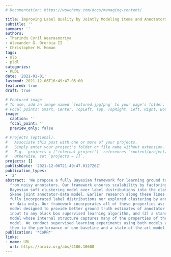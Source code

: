 ```yaml
---
# Documentation: https://wowchemy.com/docs/managing-content/

title: Improving Label Quality by Jointly Modeling Items and Annotators
subtitle: ''
summary: ''
authors:
- Tharindu Cyril Weerasooriya
- Alexander G. Ororbia II
- Christopher M. Homan
tags:
- nlp
- pldl
categories:
- PLDL
date: '2021-01-01'
lastmod: 2021-12-06T16:49:47-05:00
featured: true
draft: true

# Featured image
# To use, add an image named `featured.jpg/png` to your page's folder.
# Focal points: Smart, Center, TopLeft, Top, TopRight, Left, Right, BottomLeft, Bottom, BottomRight.
image:
  caption: ''
  focal_point: ''
  preview_only: false

# Projects (optional).
#   Associate this post with one or more of your projects.
#   Simply enter your project's folder or file name without extension.
#   E.g. `projects = ["internal-project"]` references `content/project/deep-learning/index.md`.
#   Otherwise, set `projects = []`.
projects: []
publishDate: '2021-12-06T21:49:47.012726Z'
publication_types:
- '2'
abstract: 'We propose a fully Bayesian framework for learning ground truth labels
  from noisy annotators. Our framework ensures scalability by factoring a generative,
  Bayesian soft clustering model over label distributions into the classic David and
  Skene joint annotator-data model. Earlier research along these lines has neither
  fully incorporated label distributions nor explored clustering by annotators only
  or data only. Our framework incorporates all of these properties as: (1) a graphical
  model designed to provide better ground truth estimates of annotator responses as
  input to any black box supervised learning algorithm, and (2) a standalone neural
  model whose internal structure captures many of the properties of the graphical
  model. We conduct supervised learning experiments using both models and compare
  them to the performance of one baseline and a state-of-the-art model.'
publication: '*CoRR*'
links:
- name: URL
  url: https://arxiv.org/abs/2106.10600
---
```

